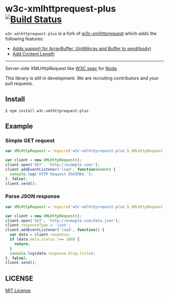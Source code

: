 # w3c-xmlhttprequest-plus [![Build Status](https://travis-ci.org/mrstux/node-xmlhttprequest.svg?branch=master)](https://travis-ci.org/mrstux/node-xmlhttprequest)

`w3c-xmlhttprequest-plus` is a fork of [w3c-xmlhttprequest](https://github.com/ykzts/node-xmlhttprequest/) which adds the following features:
- [Adds support for ArrayBuffer, Uint8Array and Buffer to send(body)](https://github.com/ykzts/node-xmlhttprequest/pull/45)
- [Add Content Length](https://github.com/ykzts/node-xmlhttprequest/pull/46)

---

Server-side XMLHttpRequest like [W3C spec](https://www.w3.org/TR/2014/WD-XMLHttpRequest-20140130/) for [Node](https://nodejs.org/).

This library is still in development. We are recruiting contributors and your pull requests.

## Install

```shell
$ npm install w3c-xmlhttprequest-plus
```

## Example

### Simple GET request

```javascript
var XMLHttpRequest = require('w3c-xmlhttprequest-plus').XMLHttpRequest;

var client = new XMLHttpRequest();
client.open('GET', 'http://example.com/');
client.addEventListener('load', function(event) {
  console.log('HTTP Request OSHIMAI.');
}, false);
client.send();
```

### Parse JSON response

```javascript
var XMLHttpRequest = require('w3c-xmlhttprequest-plus').XMLHttpRequest;

var client = new XMLHttpRequest();
client.open('GET', 'http://exmaple.com/data.json');
client.responseType = 'json';
client.addEventListener('load', function() {
  var data = client.response;
  if (data.meta.status !== 200) {
    return;
  }
  console.log(data.response.blog.title);
}, false);
client.send();
```

## LICENSE

[MIT License](LICENSE)
